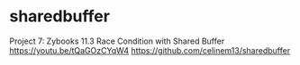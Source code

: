 # sharedbuffer
Project 7: Zybooks 11.3 Race Condition with Shared Buffer
https://youtu.be/tQaGOzCYqW4
https://github.com/celinem13/sharedbuffer
